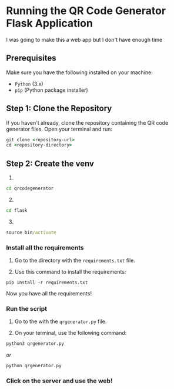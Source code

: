 # Running the QR Code Generator Flask Application

I was going to make this a web app but I don't have enough time

## Prerequisites

Make sure you have the following installed on your machine:

- `Python` (3.x)
- `pip` (Python package installer)

## Step 1: Clone the Repository

If you haven't already, clone the repository containing the QR code generator files. Open your terminal and run:

```cmd
git clone <repository-url>
cd <repository-directory>
```

## Step 2: Create the venv

1)
```cmd
cd qrcodegenerator
```

2)
```cmd
cd flask
```

3)
```cmd
source bin/activate
```

### Install all the requirements

1) Go to the directory with the `requirements.txt` file.

2) Use this command to install the requirements:

`pip install -r requirements.txt`

Now you have all the requirements!

### Run the script

1) Go to the with the `qrgenerator.py` file.

2) On your terminal, use the following command:

```cmd
python3 qrgenerator.py
```

_or_

```cmd
python qrgenerator.py
```

### Click on the server and use the web!



